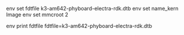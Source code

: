 env set fdtfile k3-am642-phyboard-electra-rdk.dtb
env set name_kern Image
env set mmcroot 2

env print fdtfile
fdtfile=k3-am642-phyboard-electra-rdk.dtb